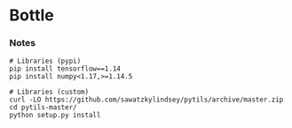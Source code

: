 # Bottle


### Notes

    # Libraries (pypi)
    pip install tensorflow==1.14
    pip install numpy<1.17,>=1.14.5

    # Libraries (custom)
    curl -LO https://github.com/sawatzkylindsey/pytils/archive/master.zip
    cd pytils-master/
    python setup.py install

